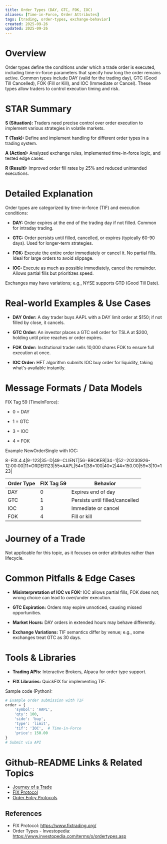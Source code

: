 ```yaml
---
title: Order Types (DAY, GTC, FOK, IOC)
aliases: [Time-in-Force, Order Attributes]
tags: [trading, order-types, exchange-behavior]
created: 2025-09-26
updated: 2025-09-26
---
```


# Overview

Order types define the conditions under which a trade order is executed, including time-in-force parameters that specify how long the order remains active. Common types include DAY (valid for the trading day), GTC (Good Till Cancelled), FOK (Fill or Kill), and IOC (Immediate or Cancel). These types allow traders to control execution timing and risk.

# STAR Summary

**S (Situation):** Traders need precise control over order execution to implement various strategies in volatile markets.

**T (Task):** Define and implement handling for different order types in a trading system.

**A (Action):** Analyzed exchange rules, implemented time-in-force logic, and tested edge cases.

**R (Result):** Improved order fill rates by 25% and reduced unintended executions.

# Detailed Explanation

Order types are categorized by time-in-force (TIF) and execution conditions:

- **DAY:** Order expires at the end of the trading day if not filled. Common for intraday trading.

- **GTC:** Order persists until filled, cancelled, or expires (typically 60-90 days). Used for longer-term strategies.

- **FOK:** Execute the entire order immediately or cancel it. No partial fills. Ideal for large orders to avoid slippage.

- **IOC:** Execute as much as possible immediately, cancel the remainder. Allows partial fills but prioritizes speed.

Exchanges may have variations; e.g., NYSE supports GTD (Good Till Date).

# Real-world Examples & Use Cases

- **DAY Order:** A day trader buys AAPL with a DAY limit order at $150; if not filled by close, it cancels.

- **GTC Order:** An investor places a GTC sell order for TSLA at $200, holding until price reaches or order expires.

- **FOK Order:** Institutional trader sells 10,000 shares FOK to ensure full execution at once.

- **IOC Order:** HFT algorithm submits IOC buy order for liquidity, taking what's available instantly.

# Message Formats / Data Models

FIX Tag 59 (TimeInForce):

- 0 = DAY

- 1 = GTC

- 3 = IOC

- 4 = FOK

Example NewOrderSingle with IOC:

8=FIX.4.4|9=123|35=D|49=CLIENT|56=BROKER|34=1|52=20230926-12:00:00|11=ORDER123|55=AAPL|54=1|38=100|40=2|44=150.00|59=3|10=123|

| Order Type | FIX Tag 59 | Behavior |
|------------|------------|----------|
| DAY | 0 | Expires end of day |
| GTC | 1 | Persists until filled/cancelled |
| IOC | 3 | Immediate or cancel |
| FOK | 4 | Fill or kill |

# Journey of a Trade

Not applicable for this topic, as it focuses on order attributes rather than lifecycle.

# Common Pitfalls & Edge Cases

- **Misinterpretation of IOC vs FOK:** IOC allows partial fills, FOK does not; wrong choice can lead to over/under execution.

- **GTC Expiration:** Orders may expire unnoticed, causing missed opportunities.

- **Market Hours:** DAY orders in extended hours may behave differently.

- **Exchange Variations:** TIF semantics differ by venue; e.g., some exchanges treat GTC as 30 days.

# Tools & Libraries

- **Trading APIs:** Interactive Brokers, Alpaca for order type support.

- **FIX Libraries:** QuickFIX for implementing TIF.

Sample code (Python):

```python
# Example order submission with TIF
order = {
    'symbol': 'AAPL',
    'qty': 100,
    'side': 'buy',
    'type': 'limit',
    'tif': 'IOC',  # Time-in-Force
    'price': 150.00
}
# Submit via API
```

# Github-README Links & Related Topics

- [Journey of a Trade](../../lifecycle/journey-of-a-trade/README.md)
- [FIX Protocol](../../protocols/fix-protocol/README.md)
- [Order Entry Protocols](../../protocols/order-entry-protocols/README.md)

## References

- FIX Protocol: https://www.fixtrading.org/
- Order Types - Investopedia: https://www.investopedia.com/terms/o/ordertypes.asp